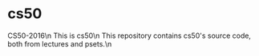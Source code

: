# cs50
CS50-2016\n
This is cs50\n
This repository contains cs50's source code, both from lectures and psets.\n
